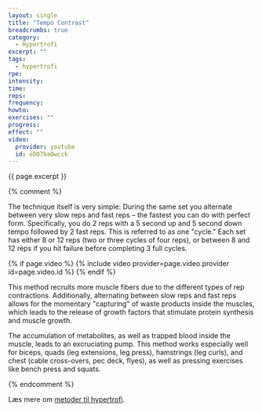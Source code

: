 ```yaml
---
layout: single
title: "Tempo Contrast"
breadcrumbs: true
category:
  - Hypertrofi
excerpt: ""
tags:
  - hypertrofi
rpe: 
intensity: 
time: 
reps: 
frequency: 
howto:
exercises: ""
progress:
effect: ""
video:
  provider: youtube
  id: eDO7baOwcck
---
```


{{ page.excerpt }}

{% comment %}

The technique itself is very simple: During the same set you alternate between very slow reps and fast reps – the fastest you can do with perfect form. Specifically, you do 2 reps with a 5 second up and 5 second down tempo followed by 2 fast reps. This is referred to as one "cycle." Each set has either 8 or 12 reps (two or three cycles of four reps), or between 8 and 12 reps if you hit failure before completing 3 full cycles.

{% if page.video %}
  {% include video provider=page.video.provider id=page.video.id %}
{% endif %}

This method recruits more muscle fibers due to the different types of rep contractions. Additionally, alternating between slow reps and fast reps allows for the momentary "capturing" of waste products inside the muscles, which leads to the release of growth factors that stimulate protein synthesis and muscle growth.

The accumulation of metabolites, as well as trapped blood inside the muscle, leads to an excruciating pump. This method works especially well for biceps, quads (leg extensions, leg press), hamstrings (leg curls), and chest (cable cross-overs, pec deck, flyes), as well as pressing exercises like bench press and squats.

{% endcomment %}

Læs mere om [metoder til hypertrofi](/hypertrofi-metoder/).
